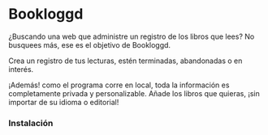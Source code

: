 # Bookloggd

¿Buscando una web que administre un registro de los libros que lees? No busquees más, ese es el objetivo de Bookloggd. 

Crea un registro de tus lecturas, estén terminadas, abandonadas o en interés. 

¡Además! como el programa corre en local, toda la información es completamente privada y personalizable. Añade los libros que quieras, ¡sin importar de su idioma o editorial! 

### Instalación